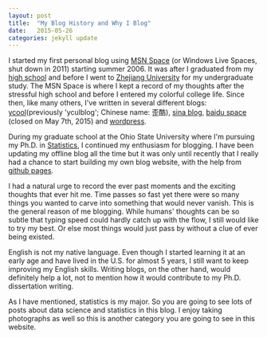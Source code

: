 ```yaml
---
layout: post
title:  "My Blog History and Why I Blog"
date:   2015-05-26 
categories: jekyll update
---
```

I started my first personal blog using [MSN Space][MSN Space] (or Windows Live Spaces, shut down in 2011) starting summer 2006. It was after I graduated from my [high school][high school] and before I went to [Zhejiang University][Zhejiang University] for my undergraduate study. The MSN Space is where I kept a record of my thoughts after the stressful high school and before I entered my colorful college life. Since then, like many others, I've written in several different blogs: [ycool][ycool](previously 'yculblog'; Chinese name: 歪酷), [sina blog][sina blog], [baidu space][baidu space] (closed on May 7th, 2015) and [wordpress][wordpress]. 

During my graduate school at the Ohio State University where I'm pursuing my Ph.D. in [Statistics][osu statistics], I continued my enthusiasm for blogging. I have been updating my offline blog all the time but it was only until recently that I really had a chance to start building my own blog website, with the help from [github pages][github pages].

I had a natural urge to record the ever past moments and the exciting thoughts that ever hit me. Time passes so fast yet there were so many things you wanted to carve into something that would never vanish. This is the general reason of me blogging. While humans' thoughts can be so subtle that typing speed could hardly catch up with the flow, I still would like to try my best. Or else most things would just pass by without a clue of ever being existed. 

English is not my native language. Even though I started learning it at an early age and have lived in the U.S. for almost 5 years, I still want to keep improving my English skills. Writing blogs, on the other hand, would definitely help a lot, not to mention how it would contribute to my Ph.D. dissertation writing.

As I have mentioned, statistics is my major. So you are going to see lots of posts about data science and statistics in this blog. I enjoy taking photographs as well so this is another category you are going to see in this website.



[MSN Space]: 	http://spaces.live.com
[ycool]:		http://www.ycool.com 
[sina blog]: 	http://blog.sina.com
[baidu space]:  http://hi.baidu.com
[wordpress]:  	http://wordpress.com
[high school]:  http://zh.wikipedia.org/wiki/%E5%8D%8E%E4%B8%AD%E5%B8%88%E8%8C%83%E5%A4%A7%E5%AD%A6%E7%AC%AC%E4%B8%80%E9%99%84%E5%B1%9E%E4%B8%AD%E5%AD%A6
[Zhejiang University]: http://en.wikipedia.org/wiki/Zhejiang_University
[osu statistics]:	http://www.stat.osu.edu
[github pages]: 	http://pages.github.com

